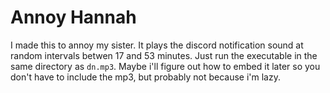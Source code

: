 # Annoy Hannah
I made this to annoy my sister. It plays the discord notification sound at random intervals betwen 17 and 53 minutes. Just run the executable in the same directory as `dn.mp3`. Maybe i'll figure out how to embed it later so you don't have to include the mp3, but probably not because i'm lazy.
